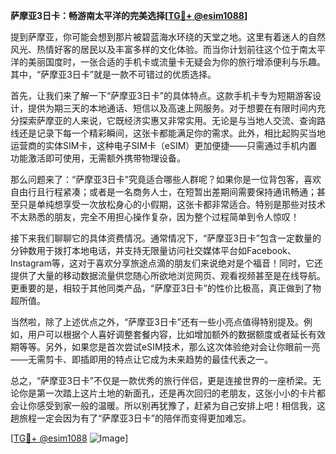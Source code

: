 **萨摩亚3日卡：畅游南太平洋的完美选择[[TG💪+ @esim1088](https://t.me/s/esim1088)]**

提到萨摩亚，你可能会想到那片被碧蓝海水环绕的天堂之地。这里有着迷人的自然风光、热情好客的居民以及丰富多样的文化体验。而当你计划前往这个位于南太平洋的美丽国度时，一张合适的手机卡或流量卡无疑会为你的旅行增添便利与乐趣。其中，“萨摩亚3日卡”就是一款不可错过的优质选择。

首先，让我们来了解一下“萨摩亚3日卡”的具体特点。这款手机卡专为短期游客设计，提供为期三天的本地通话、短信以及高速上网服务。对于想要在有限时间内充分探索萨摩亚的人来说，它既经济实惠又非常实用。无论是与当地人交流、查询路线还是记录下每一个精彩瞬间，这张卡都能满足你的需求。此外，相比起购买当地运营商的实体SIM卡，这种电子SIM卡（eSIM）更加便捷——只需通过手机内置功能激活即可使用，无需额外携带物理设备。

那么问题来了：“萨摩亚3日卡”究竟适合哪些人群呢？如果你是一位背包客，喜欢自由行且行程紧凑；或者是一名商务人士，在短暂出差期间需要保持通讯畅通；甚至只是单纯想享受一次放松身心的小假期，这张卡都非常适合。特别是那些对技术不太熟悉的朋友，完全不用担心操作复杂，因为整个过程简单到令人惊叹！

接下来我们聊聊它的具体资费情况。通常情况下，“萨摩亚3日卡”包含一定数量的分钟数用于拨打本地电话，并支持无限量访问社交媒体平台如Facebook、Instagram等，这对于喜欢分享旅途点滴的朋友们来说绝对是个福音！同时，它还提供了大量的移动数据流量供您随心所欲地浏览网页、观看视频甚至是在线导航。更重要的是，相较于其他同类产品，“萨摩亚3日卡”的性价比极高，真正做到了物超所值。

当然啦，除了上述优点之外，“萨摩亚3日卡”还有一些小亮点值得特别提及。例如，用户可以根据个人喜好调整套餐内容，比如增加额外的数据额度或者延长有效期等等。另外，如果您是首次尝试eSIM技术，那么这次体验绝对会让你眼前一亮——无需剪卡、即插即用的特点让它成为未来趋势的最佳代表之一。

总之，“萨摩亚3日卡”不仅是一款优秀的旅行伴侣，更是连接世界的一座桥梁。无论你是第一次踏上这片土地的新面孔，还是再次回归的老朋友，这张小小的卡片都会让你感受到家一般的温暖。所以别再犹豫了，赶紧为自己安排上吧！相信我，这趟旅程一定会因为有了“萨摩亚3日卡”的陪伴而变得更加难忘。

[[TG💪+ @esim1088](https://t.me/s/esim1088) ![Image](https://i.postimg.cc/4NQfJmqS/Snipaste-2025-05-13-00-14-12.png)]
